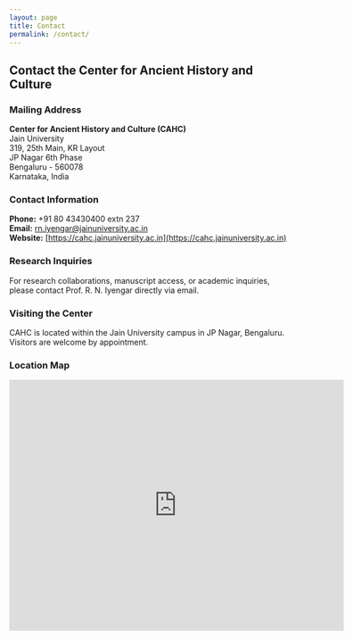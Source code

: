 ```yaml
---
layout: page
title: Contact
permalink: /contact/
---
```


## Contact the Center for Ancient History and Culture

### Mailing Address

**Center for Ancient History and Culture (CAHC)**  
Jain University  
319, 25th Main, KR Layout  
JP Nagar 6th Phase  
Bengaluru - 560078  
Karnataka, India

### Contact Information

**Phone:** +91 80 43430400 extn 237  
**Email:** [rn.iyengar@jainuniversity.ac.in](mailto:rn.iyengar@jainuniversity.ac.in?subject=CAHC%20Inquiry)  
**Website:** [https://cahc.jainuniversity.ac.in](https://cahc.jainuniversity.ac.in)

### Research Inquiries

For research collaborations, manuscript access, or academic inquiries, please contact Prof. R. N. Iyengar directly via email.

### Visiting the Center

CAHC is located within the Jain University campus in JP Nagar, Bengaluru. Visitors are welcome by appointment.

### Location Map


<iframe src="https://www.google.com/maps/embed?pb=!1m18!1m12!1m3!1d3889.070465845399!2d77.58319381541126!3d12.90319041986555!2m3!1f0!2f0!3f0!3m2!1i1024!2i768!4f13.1!3m3!1m2!1s0x3bae15b2ba1ead9f%3A0x402ad60315e285b9!2sCenter%20for%20Ancient%20History%20%26%20Culture%20(CAHC)!5e0!3m2!1sen!2sin!4v1632371936850!5m2!1sen!2sin" width="600" height="450" style="border:0;" allowfullscreen="" loading="lazy"></iframe>